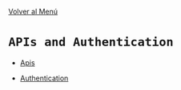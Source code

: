 [Volver al Menú](/readme.md)

# `APIs and Authentication`

- [Apis](./api/api.md)

- [Authentication](./auth/root.md)